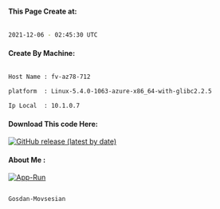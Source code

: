 
   
#### This Page Create at:

```bash

2021-12-06 - 02:45:30 UTC

```

#### Create By Machine:

```bash

Host Name : fv-az78-712

platform  : Linux-5.4.0-1063-azure-x86_64-with-glibc2.2.5

Ip Local  : 10.1.0.7

```
#### Download This code Here:

[![GitHub release (latest by date)](https://img.shields.io/github/v/release/Gosdan-Movsesian/Gosdan?style=for-the-badge&label=Download)](https://github.com/Gosdan-Movsesian/Gosdan/releases) 

</p> 

#### About Me :

[![App-Run](https://github.com/Gosdan-Movsesian/Gosdan/actions/workflows/App-Run.yml/badge.svg)](https://github.com/Gosdan-Movsesian/Gosdan/actions/workflows/App-Run.yml)

```bash

Gosdan-Movsesian

```

